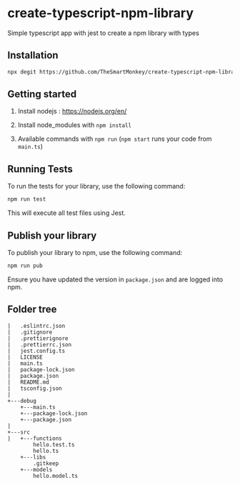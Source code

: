# create-typescript-npm-library

Simple typescript app with jest to create a npm library with types

## Installation

```sh
npx degit https://github.com/TheSmartMonkey/create-typescript-npm-library app
```

## Getting started

1. Install nodejs : https://nodejs.org/en/

2. Install node_modules with `npm install`

3. Available commands with `npm run` (`npm start` runs your code from `main.ts`)

## Running Tests

To run the tests for your library, use the following command:

```sh
npm run test
```

This will execute all test files using Jest.

## Publish your library

To publish your library to npm, use the following command:

```sh
npm run pub
```

Ensure you have updated the version in `package.json` and are logged into npm.

## Folder tree

```
|   .eslintrc.json
|   .gitignore
|   .prettierignore
|   .prettierrc.json
|   jest.config.ts
|   LICENSE
|   main.ts
|   package-lock.json
|   package.json
|   README.md
|   tsconfig.json
|
+---debug
    +---main.ts
    +---package-lock.json
    +---package.json
|
+---src
|   +---functions
        hello.test.ts
        hello.ts
    +---libs
        .gitkeep
    +---models
        hello.model.ts
```

